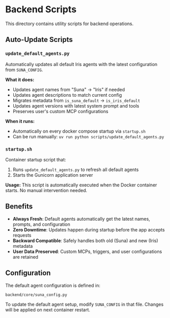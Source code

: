 # Backend Scripts

This directory contains utility scripts for backend operations.

## Auto-Update Scripts

### `update_default_agents.py`

Automatically updates all default Iris agents with the latest configuration from `SUNA_CONFIG`.

**What it does:**
- Updates agent names from "Suna" → "Iris" if needed
- Updates agent descriptions to match current config
- Migrates metadata from `is_suna_default` → `is_iris_default`
- Updates agent versions with latest system prompt and tools
- Preserves user's custom MCP configurations

**When it runs:**
- Automatically on every docker compose startup via `startup.sh`
- Can be run manually: `uv run python scripts/update_default_agents.py`

### `startup.sh`

Container startup script that:
1. Runs `update_default_agents.py` to refresh all default agents
2. Starts the Gunicorn application server

**Usage:**
This script is automatically executed when the Docker container starts. No manual intervention needed.

## Benefits

- **Always Fresh**: Default agents automatically get the latest names, prompts, and configuration
- **Zero Downtime**: Updates happen during startup before the app accepts requests
- **Backward Compatible**: Safely handles both old (Suna) and new (Iris) metadata
- **User Data Preserved**: Custom MCPs, triggers, and user configurations are retained

## Configuration

The default agent configuration is defined in:
```
backend/core/suna_config.py
```

To update the default agent setup, modify `SUNA_CONFIG` in that file. Changes will be applied on next container restart.


